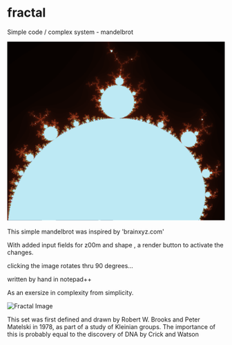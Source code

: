 # fractal
Simple code / complex system - mandelbrot


![Fractal Image](fractal.png)

This simple mandelbrot was inspired by 'brainxyz.com'

With added input fields for z00m and shape , a render button to activate the changes.

clicking the image rotates thru 90 degrees...

written by hand in notepad++

As an exersize in complexity from simplicity.

![Fractal Image](Mandelbrot.gif) 

This set was first defined and drawn by Robert W. Brooks and Peter Matelski in 1978, as part of a study of Kleinian groups.
The importance of this is probably equal to the discovery of DNA by Crick and Watson 


